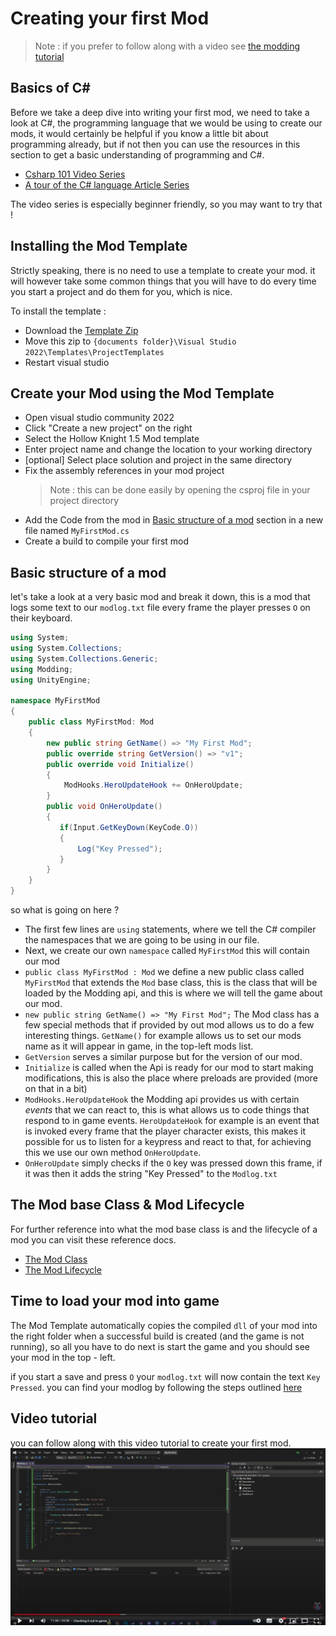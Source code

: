# Creating your first Mod

> Note : if you prefer to follow along with a video see [the modding tutorial](#video-tutorial)

## Basics of C#

Before we take a deep dive into writing your first mod, we need to take a look at C#, the programming language that we would be using to create our mods, it would certainly be helpful if you know a little bit about programming already, but if not then you can use the resources in this section to get a basic understanding of programming and C#.

 - [Csharp 101 Video Series](https://docs.microsoft.com/en-us/shows/csharp-101/)
 - [A tour of the C# language Article Series](https://docs.microsoft.com/en-us/dotnet/csharp/tour-of-csharp)

The video series is especially beginner friendly, so you may want to try that !

## Installing the Mod Template

Strictly speaking, there is no need to use a template to create your mod. it will however take some common things that you will have to do every time you start a project and do them for you, which is nice.

To install the template : 
 - Download the [Template Zip](https://cdn.discordapp.com/attachments/879130756146954240/931586813729075270/Hollow_Knight_1.5_Mod.zip) 
 - Move this zip to `{documents folder}\Visual Studio 2022\Templates\ProjectTemplates`
 - Restart visual studio 

## Create your Mod using the Mod Template

 - Open visual studio community 2022
 - Click "Create a new project" on the right
 - Select the Hollow Knight 1.5 Mod template
 - Enter project name and change the location to your working directory
 - [optional] Select place solution and project in the same directory 
 - Fix the assembly references in your mod project
    > Note : this can be done easily by opening the csproj file in your project directory
 - Add the Code from the mod in [Basic structure of a mod](#basic-structure-of-a-mod) section in a new file named `MyFirstMod.cs`
 - Create a build to compile your first mod

## Basic structure of a mod

let's take a look at a very basic mod and break it down, this is a mod that logs some text to our `modlog.txt` file every frame the player presses `O` on their keyboard.

```cs 
using System;
using System.Collections;
using System.Collections.Generic;
using Modding;
using UnityEngine;

namespace MyFirstMod
{
    public class MyFirstMod: Mod 
    {
        new public string GetName() => "My First Mod";
        public override string GetVersion() => "v1";
        public override void Initialize()
        {
            ModHooks.HeroUpdateHook += OnHeroUpdate;
        }
        public void OnHeroUpdate()
        {
           if(Input.GetKeyDown(KeyCode.O))
           {
               Log("Key Pressed");
           }
        }
    }
}
```
so what is going on here ?

 - The first few lines are `using` statements, where we tell the C# compiler the namespaces that we are going to be using in our file.
 - Next, we create our own `namespace` called `MyFirstMod`  this will contain our mod
 -  `public class MyFirstMod : Mod`  we define a new public class called `MyFirstMod` that extends the `Mod` base class, this is the class that will be loaded by the Modding api, and this is where we will tell the game about our mod.
 - `new public string GetName() => "My First Mod";` The Mod class has a few special methods that if provided by out mod allows us to do a few interesting things. `GetName()` for example allows us to set our mods name as it will appear in game, in the top-left mods list.
 -  `GetVersion` serves a similar purpose but for the version of our mod.
 -  `Initialize` is called when the Api is ready for our mod to start making modifications, this is also the place where preloads are provided (more on that in a bit)
 - `ModHooks.HeroUpdateHook` the Modding api provides us with certain *events* that we can react to, this is what allows us to code things that respond to in game events. `HeroUpdateHook` for example is an event that is invoked every frame that the player character exists, this makes it possible for us to listen for a keypress and react to that, for achieving this we use our own method `OnHeroUpdate`.
 - `OnHeroUpdate` simply checks if the `O` key was pressed down this frame, if it was then it adds the string "Key Pressed" to the `Modlog.txt`

## The Mod base Class & Mod Lifecycle 
For further reference into what the mod base class is and the lifecycle of a mod you can visit these reference docs. 
 - [The Mod Class](mod-baseclass.md)
 - [The Mod Lifecycle](mod-lifecycle.md) 

## Time to load your mod into game

The Mod Template automatically copies the compiled `dll` of your mod into the right folder when a successful build is created (and the game is not running), so all you have to do next is start the game and you should see your mod in the top - left.

if you start a save and press `O` your `modlog.txt` will now contain the text `Key Pressed`. you can find your modlog by following the steps outlined [here](logging.md#finding-your-modlog)


## Video tutorial
you can follow along with this video tutorial to create your first mod.
[![creating your first mod](Images/firstmod.jpg)](https://youtu.be/LMayapYyEr8)
